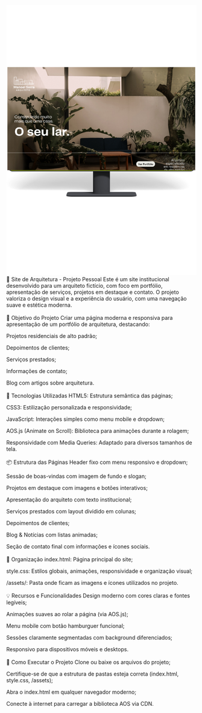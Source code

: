 <img src="https://github.com/Andson-Sillas/ARQUITETURA/blob/main/mockup-page-imobiliaria.png">
<br>
🏡 Site de Arquitetura - Projeto Pessoal
Este é um site institucional desenvolvido para um arquiteto fictício, com foco em portfólio, apresentação de serviços, projetos em destaque e contato. O projeto valoriza o design visual e a experiência do usuário, com uma navegação suave e estética moderna.
<br>
<br>
🎯 Objetivo do Projeto
Criar uma página moderna e responsiva para apresentação de um portfólio de arquitetura, destacando:

Projetos residenciais de alto padrão;

Depoimentos de clientes;

Serviços prestados;

Informações de contato;

Blog com artigos sobre arquitetura.
<br>
<br>
🧰 Tecnologias Utilizadas
HTML5: Estrutura semântica das páginas;

CSS3: Estilização personalizada e responsividade;

JavaScript: Interações simples como menu mobile e dropdown;

AOS.js (Animate on Scroll): Biblioteca para animações durante a rolagem;

Responsividade com Media Queries: Adaptado para diversos tamanhos de tela.
<br>
<br>
📦 Estrutura das Páginas
Header fixo com menu responsivo e dropdown;

Sessão de boas-vindas com imagem de fundo e slogan;

Projetos em destaque com imagens e botões interativos;

Apresentação do arquiteto com texto institucional;

Serviços prestados com layout dividido em colunas;

Depoimentos de clientes;

Blog & Notícias com listas animadas;

Seção de contato final com informações e ícones sociais.
<br>
<br>
📁 Organização
index.html: Página principal do site;

style.css: Estilos globais, animações, responsividade e organização visual;

/assets/: Pasta onde ficam as imagens e ícones utilizados no projeto.
<br>
<br>
💡 Recursos e Funcionalidades
Design moderno com cores claras e fontes legíveis;

Animações suaves ao rolar a página (via AOS.js);

Menu mobile com botão hamburguer funcional;

Sessões claramente segmentadas com background diferenciados;

Responsivo para dispositivos móveis e desktops.
<br>
<br>
🚀 Como Executar o Projeto
Clone ou baixe os arquivos do projeto;

Certifique-se de que a estrutura de pastas esteja correta (index.html, style.css, /assets);

Abra o index.html em qualquer navegador moderno;

Conecte à internet para carregar a biblioteca AOS via CDN.



